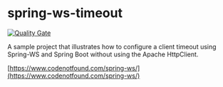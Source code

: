 # spring-ws-timeout

[![Quality Gate](https://sonarcloud.io/api/badges/gate?key=com.codenotfound:spring-ws-timeout)](https://sonarcloud.io/dashboard/index/com.codenotfound:spring-ws-timeout)

A sample project that illustrates how to configure a client timeout using Spring-WS and Spring Boot without using the Apache HttpClient.

[https://www.codenotfound.com/spring-ws/](https://www.codenotfound.com/spring-ws/)
